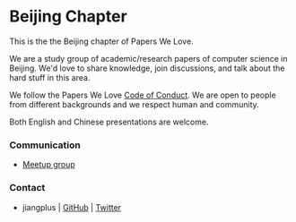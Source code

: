 # Beijing Chapter

This is the the Beijing chapter of Papers We Love.

We are a study group of academic/research papers of computer science in Beijing. We'd love to share knowledge, join discussions, and talk about the hard stuff in this area.

We follow the Papers We Love [Code of Conduct](https://github.com/papers-we-love/beijing/blob/master/code-of-conduct.md). We are open to people from different backgrounds and we respect human and community.

Both English and Chinese presentations are welcome.

### Communication

- [Meetup group](https://www.meetup.com/Beijing-Technology-Meetup-Group/)

### Contact

- jiangplus | [GitHub](https://github.com/jiangplus) | [Twitter](https://twitter.com/jiangplus) 
